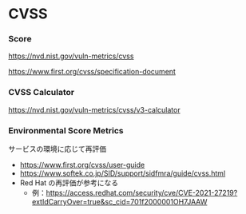 # CVSS

### Score

https://nvd.nist.gov/vuln-metrics/cvss

https://www.first.org/cvss/specification-document

### CVSS Calculator

https://nvd.nist.gov/vuln-metrics/cvss/v3-calculator

### Environmental Score Metrics

サービスの環境に応じて再評価

- https://www.first.org/cvss/user-guide
- https://www.softek.co.jp/SID/support/sidfmra/guide/cvss.html
- Red Hat の再評価が参考になる
  - 例：https://access.redhat.com/security/cve/CVE-2021-27219?extIdCarryOver=true&sc_cid=701f2000001OH7JAAW
